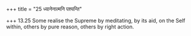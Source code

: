 +++
title = "25 ध्यानेनात्मनि पश्यन्ति"

+++
13.25 Some realise the Supreme by meditating, by its aid, on the Self
within, others by pure reason, others by right action.
